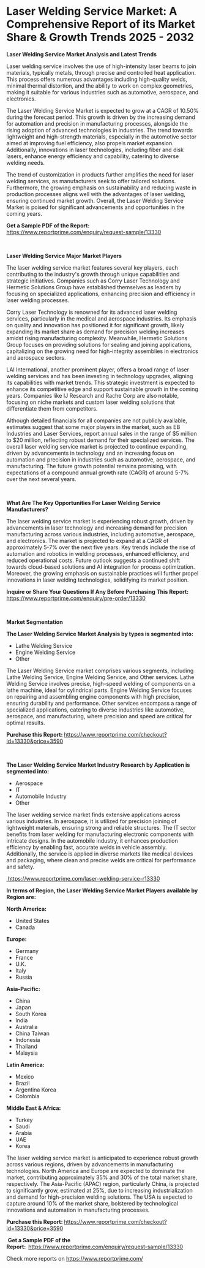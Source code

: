 <p><h1>Laser Welding Service Market: A Comprehensive Report of its Market Share & Growth Trends 2025 - 2032</h1></p><p><strong>Laser Welding Service Market Analysis and Latest Trends</strong></p>
<p><p>Laser welding service involves the use of high-intensity laser beams to join materials, typically metals, through precise and controlled heat application. This process offers numerous advantages including high-quality welds, minimal thermal distortion, and the ability to work on complex geometries, making it suitable for various industries such as automotive, aerospace, and electronics.</p><p>The Laser Welding Service Market is expected to grow at a CAGR of 10.50% during the forecast period. This growth is driven by the increasing demand for automation and precision in manufacturing processes, alongside the rising adoption of advanced technologies in industries. The trend towards lightweight and high-strength materials, especially in the automotive sector aimed at improving fuel efficiency, also propels market expansion. Additionally, innovations in laser technologies, including fiber and disk lasers, enhance energy efficiency and capability, catering to diverse welding needs. </p><p>The trend of customization in products further amplifies the need for laser welding services, as manufacturers seek to offer tailored solutions. Furthermore, the growing emphasis on sustainability and reducing waste in production processes aligns well with the advantages of laser welding, ensuring continued market growth. Overall, the Laser Welding Service Market is poised for significant advancements and opportunities in the coming years.</p></p>
<p><strong>Get a Sample PDF of the Report:&nbsp;</strong> <a href="https://www.reportprime.com/enquiry/request-sample/13330?utm_campaign=2193&utm_medium=2&utm_source=Github&utm_content=ia&utm_term=20032025&utm_id=laser-welding-service">https://www.reportprime.com/enquiry/request-sample/13330</a></p>
<p>&nbsp;</p>
<p><strong>Laser Welding Service Major Market Players</strong></p>
<p><p>The laser welding service market features several key players, each contributing to the industry's growth through unique capabilities and strategic initiatives. Companies such as Corry Laser Technology and Hermetic Solutions Group have established themselves as leaders by focusing on specialized applications, enhancing precision and efficiency in laser welding processes.</p><p>Corry Laser Technology is renowned for its advanced laser welding services, particularly in the medical and aerospace industries. Its emphasis on quality and innovation has positioned it for significant growth, likely expanding its market share as demand for precision welding increases amidst rising manufacturing complexity. Meanwhile, Hermetic Solutions Group focuses on providing solutions for sealing and joining applications, capitalizing on the growing need for high-integrity assemblies in electronics and aerospace sectors.</p><p>LAI International, another prominent player, offers a broad range of laser welding services and has been investing in technology upgrades, aligning its capabilities with market trends. This strategic investment is expected to enhance its competitive edge and support sustainable growth in the coming years. Companies like IJ Research and Rache Corp are also notable, focusing on niche markets and custom laser welding solutions that differentiate them from competitors.</p><p>Although detailed financials for all companies are not publicly available, estimates suggest that some major players in the market, such as EB Industries and Laser Services, report annual sales in the range of $5 million to $20 million, reflecting robust demand for their specialized services. The overall laser welding service market is projected to continue expanding, driven by advancements in technology and an increasing focus on automation and precision in industries such as automotive, aerospace, and manufacturing. The future growth potential remains promising, with expectations of a compound annual growth rate (CAGR) of around 5-7% over the next several years.</p></p>
<p>&nbsp;</p>
<p><strong>What Are The Key Opportunities For Laser Welding Service Manufacturers?</strong></p>
<p><p>The laser welding service market is experiencing robust growth, driven by advancements in laser technology and increasing demand for precision manufacturing across various industries, including automotive, aerospace, and electronics. The market is projected to expand at a CAGR of approximately 5-7% over the next five years. Key trends include the rise of automation and robotics in welding processes, enhanced efficiency, and reduced operational costs. Future outlook suggests a continued shift towards cloud-based solutions and AI integration for process optimization. Moreover, the growing emphasis on sustainable practices will further propel innovations in laser welding technologies, solidifying its market position.</p></p>
<p><strong>Inquire or Share Your Questions If Any Before Purchasing This Report:</strong> <a href="https://www.reportprime.com/enquiry/pre-order/13330?utm_campaign=2193&utm_medium=2&utm_source=Github&utm_content=ia&utm_term=20032025&utm_id=laser-welding-service">https://www.reportprime.com/enquiry/pre-order/13330</a></p>
<p>&nbsp;</p>
<p><strong>Market Segmentation</strong></p>
<p><strong>The Laser Welding Service Market Analysis by types is segmented into:</strong></p>
<p><ul><li>Lathe Welding Service</li><li>Engine Welding Service</li><li>Other</li></ul></p>
<p><p>The Laser Welding Service market comprises various segments, including Lathe Welding Service, Engine Welding Service, and Other services. Lathe Welding Service involves precise, high-speed welding of components on a lathe machine, ideal for cylindrical parts. Engine Welding Service focuses on repairing and assembling engine components with high precision, ensuring durability and performance. Other services encompass a range of specialized applications, catering to diverse industries like automotive, aerospace, and manufacturing, where precision and speed are critical for optimal results.</p></p>
<p><strong>Purchase this Report:&nbsp;</strong><a href="https://www.reportprime.com/checkout?id=13330&price=3590&utm_campaign=2193&utm_medium=2&utm_source=Github&utm_content=ia&utm_term=20032025&utm_id=laser-welding-service">https://www.reportprime.com/checkout?id=13330&price=3590</a></p>
<p>&nbsp;</p>
<p><strong>The Laser Welding Service Market Industry Research by Application is segmented into:</strong></p>
<p><ul><li>Aerospace</li><li>IT</li><li>Automobile Industry</li><li>Other</li></ul></p>
<p><p>The laser welding service market finds extensive applications across various industries. In aerospace, it is utilized for precision joining of lightweight materials, ensuring strong and reliable structures. The IT sector benefits from laser welding for manufacturing electronic components with intricate designs. In the automobile industry, it enhances production efficiency by enabling fast, accurate welds in vehicle assembly. Additionally, the service is applied in diverse markets like medical devices and packaging, where clean and precise welds are critical for performance and safety.</p></p>
<p><a href="https://www.reportprime.com/laser-welding-service-r13330?utm_campaign=2193&utm_medium=2&utm_source=Github&utm_content=ia&utm_term=20032025&utm_id=laser-welding-service">&nbsp;https://www.reportprime.com/laser-welding-service-r13330</a></p>
<p><strong>In terms of Region, the Laser Welding Service Market Players available by Region are:</strong></p>
<p>
    <p> <strong> North America: </strong>
        <ul>
            <li>United States</li>
            <li>Canada</li>
        </ul>
        </p> 
    <p> <strong> Europe: </strong>
        <ul>
            <li>Germany</li>
            <li>France</li>
            <li>U.K.</li>
            <li>Italy</li>
            <li>Russia</li>
        </ul>
        </p> 
    <p> <strong> Asia-Pacific: </strong>
        <ul>
            <li>China</li>
            <li>Japan</li>
            <li>South Korea</li>
            <li>India</li>
            <li>Australia</li>
            <li>China Taiwan</li>
            <li>Indonesia</li>
            <li>Thailand</li>
            <li>Malaysia</li>
        </ul>
        </p> 
    <p> <strong> Latin America: </strong>
        <ul>
            <li>Mexico</li>
            <li>Brazil</li>
            <li>Argentina Korea</li>
            <li>Colombia</li>
        </ul>
        </p> 
    <p> <strong> Middle East & Africa: </strong>
        <ul>
            <li>Turkey</li>
            <li>Saudi</li>
            <li>Arabia</li>
            <li>UAE</li>
            <li>Korea</li>
        </ul>
    </p>
    </p>
<p><p>The laser welding service market is anticipated to experience robust growth across various regions, driven by advancements in manufacturing technologies. North America and Europe are expected to dominate the market, contributing approximately 35% and 30% of the total market share, respectively. The Asia-Pacific (APAC) region, particularly China, is projected to significantly grow, estimated at 25%, due to increasing industrialization and demand for high-precision welding solutions. The USA is expected to capture around 10% of the market share, bolstered by technological innovations and automation in manufacturing processes.</p></p>
<p><strong>Purchase this Report: </strong><a href="https://www.reportprime.com/checkout?id=13330&price=3590&utm_campaign=2193&utm_medium=2&utm_source=Github&utm_content=ia&utm_term=20032025&utm_id=laser-welding-service">https://www.reportprime.com/checkout?id=13330&price=3590</a></p>
<p>&nbsp;<strong>Get a Sample PDF of the Report:&nbsp;&nbsp;</strong><a href="https://www.reportprime.com/enquiry/request-sample/13330?utm_campaign=2193&utm_medium=2&utm_source=Github&utm_content=ia&utm_term=20032025&utm_id=laser-welding-service">https://www.reportprime.com/enquiry/request-sample/13330</a></p>
<p><strong></strong></p>
<p>Check more reports on <a href="https://www.reportprime.com/?utm_campaign=2193&utm_medium=2&utm_source=Github&utm_content=ia&utm_term=20032025&utm_id=laser-welding-service">https://www.reportprime.com/</a></p>